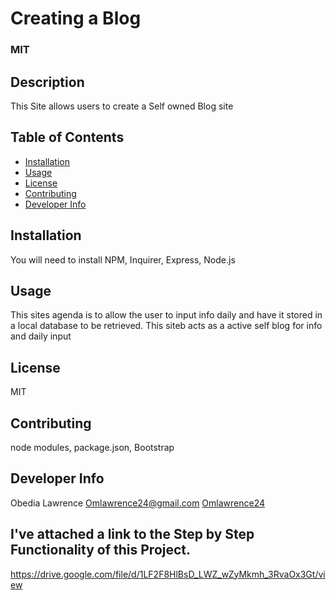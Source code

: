 


  # Creating a Blog 
  ### MIT
  
  ## Description
  This Site allows users to create a Self owned Blog site
  
  ## Table of Contents
 * [Installation](#installation)
 * [Usage](#usage)
 * [License](#license)
 * [Contributing](#contributing)
 * [Developer Info](#DeveloperInfo)

  ## Installation 
  You will need to install NPM, Inquirer, Express, Node.js
  
  ## Usage
 This sites agenda is to allow the user to input info daily and have it stored in a local database to be 
 retrieved. This siteb acts as a active self blog for info and daily input
  ## License
  MIT

  ## Contributing
  node modules, package.json, Bootstrap

  ## Developer Info
  Obedia Lawrence 
  Omlawrence24@gmail.com 
  [Omlawrence24](https://github.com/Omlawrence24)  


  ## I've attached a link to the Step by Step Functionality of this Project.
  https://drive.google.com/file/d/1LF2F8HlBsD_LWZ_wZyMkmh_3RvaOx3Gt/view
